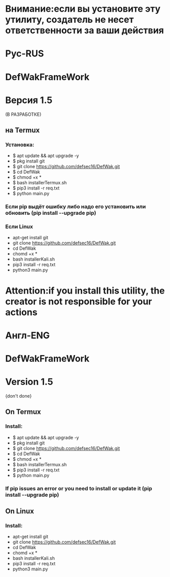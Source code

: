 # Внимание:если вы установите эту утилиту, создатель не несет ответственности за ваши действия
# Рус-RUS
# DefWakFrameWork
# Версия 1.5
 (В РАЗРАБОТКЕ)
## на Termux 
### Установка:
+ $ apt update && apt upgrade -y
+ $ pkg install git
+ $ git clone https://github.com/defsec16/DefWak.git
+ $ cd DefWak 
+ $ chmod +x *
+ $ bash installerTermux.sh
+ $ pip3 install -r req.txt
+ $ python main.py

### Если pip выдёт ошибку либо надо его установить или обновить (pip install --upgrade pip)

### Если Linux 
* apt-get install git
* git clone https://github.com/defsec16/DefWak.git
* cd DefWak
* chomd +x *
* bash installerKali.sh
* pip3 install -r req.txt
* python3 main.py

# Attention:if you install this utility, the creator is not responsible for your actions
# Англ-ENG
# DefWakFrameWork
# Version 1.5
{don't done}

## On Termux
### Install:
+ $ apt update && apt upgrade -y
+ $ pkg install git
+ $ git clone https://github.com/defsec16/DefWak.git
+ $ cd DefWak 
+ $ chmod +x *
+ $ bash installerTermux.sh
+ $ pip3 install -r req.txt
+ $ python main.py
### If pip issues an error or you need to install or update it (pip install --upgrade pip)

## On Linux
### Install:
* apt-get install git
* git clone https://github.com/defsec16/DefWak.git
* cd DefWak
* chomd +x *
* bash installerKali.sh
* pip3 install -r req.txt
* python3 main.py
